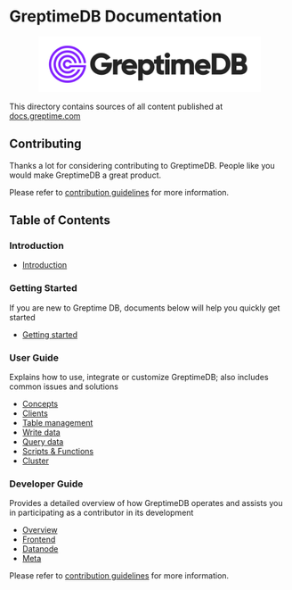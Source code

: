 # GreptimeDB Documentation

<p align="center">
    <img src="./docs/public/logo-text-padding.png" alt="GreptimeDB Logo" width="400px">
</p>

This directory contains sources of all content published at [docs.greptime.com][1]

[1]: https://docs.greptime.com

## Contributing

Thanks a lot for considering contributing to GreptimeDB. People like you would make
GreptimeDB a great product.

Please refer to [contribution guidelines](./CONTRIBUTING.md) for more information.

## Table of Contents

### Introduction

- [Introduction](https://docs.greptime.com/)

### Getting Started

If you are new to Greptime DB, documents below will help you quickly get started

- [Getting started](https://docs.greptime.com/getting-started/try-out-greptimedb)

### User Guide

Explains how to use, integrate or customize GreptimeDB; also includes common issues and solutions

- [Concepts](https://docs.greptime.com/user-guide/concepts/overview)
- [Clients](https://docs.greptime.com/user-guide/clients/overview)
- [Table management](https://docs.greptime.com/user-guide/table-management)
- [Write data](https://docs.greptime.com/user-guide/write-data/overview)
- [Query data](https://docs.greptime.com/user-guide/query-data/overview)
- [Scripts & Functions](https://docs.greptime.com/user-guide/scripts-&-functions/overview)
- [Cluster](https://docs.greptime.com/user-guide/cluster)

### Developer Guide

Provides a detailed overview of how GreptimeDB operates and assists you in participating as a contributor in its development

- [Overview](https://docs.greptime.com/developer-guide/overview)
- [Frontend](https://docs.greptime.com/developer-guide/frontend/overview)
- [Datanode](https://docs.greptime.com/developer-guide/datanode/overview)
- [Meta](https://docs.greptime.com/developer-guide/metasrv/overview)

Please refer to [contribution guidelines](./CONTRIBUTING.md) for more information.
